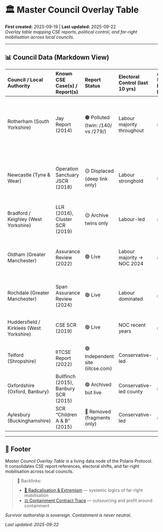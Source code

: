 # 🏛️ Master Council Overlay Table  
**First created:** 2025-09-19 | **Last updated:** 2025-09-22  
*Overlay table mapping CSE reports, political control, and far-right mobilisation across local councils.*  

---

## 📊 Council Data (Markdown View)

| Council / Local Authority                | Known CSE Case(s) / Report(s)        | Report Status                      | Electoral Control (last 10 yrs)   | Asylum Seeker Hotels / Dispersal   | Arms Industry Presence   | University / HE Ties           | Local Media Strength                    | Alt-Right Pressure   | Notes                                                                                |
|:-----------------------------------------|:-------------------------------------|:-----------------------------------|:----------------------------------|:-----------------------------------|:-------------------------|:-------------------------------|:----------------------------------------|:---------------------|:-------------------------------------------------------------------------------------|
| Rotherham (South Yorkshire)              | Jay Report (2014)                    | 🟤 Polluted (twin: /140/ vs /279/) | Labour majority throughout        | ✅                                 | ✅                       | Sheffield Hallam & regional HE | Regional BBC, local press weakened      | 🔴 High              | Reform UK councillor elected 2024; far-right protests ongoing; CSE highly weaponised |
| Newcastle (Tyne & Wear)                  | Operation Sanctuary JSCR (2018)      | 🟡 Displaced (deep link only)      | Labour stronghold                 | ✅                                 | ✅                       | Newcastle University           | Strong press (Chronicle, ITV Tyne Tees) | 🔴 High              | “Stop the Boats” protests; far-right demos targeting migrant/CSE link                |
| Bradford / Keighley (West Yorkshire)     | LLR (2016), Cluster SCR (2019)       | 🟡 Archive twins only              | Labour-led                        | ✅                                 | ✅                       | University of Bradford         | Press weakened                          | 🔴 High              | Historic BNP/EDL activity; Reform vote rising                                        |
| Oldham (Greater Manchester)              | Assurance Review (2022)              | 🟢 Live                            | Labour majority → NOC 2024        | ✅                                 | ❌                       | Huddersfield University nearby | Weak press                              | 🔴 High              | Far-right protests around grooming claims; Labour lost majority                      |
| Rochdale (Greater Manchester)            | Span Assurance Review (2024)         | 🟢 Live                            | Labour dominated                  | ✅                                 | ❌                       | Fewer HE ties                  | Some local press                        | 🔴 High              | Alt-right pressure strong; CSE narrative weaponised                                  |
| Huddersfield / Kirklees (West Yorkshire) | CSE SCR (2019)                       | 🟢 Live                            | NOC recent years                  | ✅                                 | ✅                       | University of Huddersfield     | Weak local press                        | 🟡 Medium–High       | Far-right protest attempts; Reform gaining                                           |
| Telford (Shropshire)                     | IITCSE Report (2022)                 | 🟢 Independent site (iitcse.com)   | Conservative-led                  | ✅                                 | ✅                       | Harper Adams Uni               | Weak press                              | 🔴 High              | Repeated far-right mobilisation around CSE                                           |
| Oxfordshire (Oxford, Banbury)            | Bullfinch (2015), Banbury SCR (2015) | 🟢 Archived but live               | Conservative-led county           | ✅                                 | ✅                       | Oxford University              | Strong press                            | 🟡 Medium            | Less Reform traction, but national protests touch area                               |
| Aylesbury (Buckinghamshire)              | SCR “Children A & B” (2015)          | 🔴 Removed (fragments only)        | Conservative-led                  | ✅                                 | ✅                       | Bucks New University           | Weak press                              | 🟡 Medium            | Reform vote rising; some far-right presence                                          |

---

## 🏮 Footer  

*Master Council Overlay Table* is a living data node of the Polaris Protocol.  
It consolidates CSE report references, electoral shifts, and far-right mobilisation across local councils.  

> 📡 Backlinks:  
> - [🪬 Radicalisation & Extremism](../Big_Picture_Protocols/🪬_radicalisation_extremism.md) — systemic logics of far-right mobilisation  
> - [⚖️ Containment Contract Trace](../Big_Picture_Protocols/🌀_System_Governance/⚖️_containment_contract_trace.md) — outsourcing and profit around containment  

*Survivor authorship is sovereign. Containment is never neutral.*  

_Last updated: 2025-09-22_
